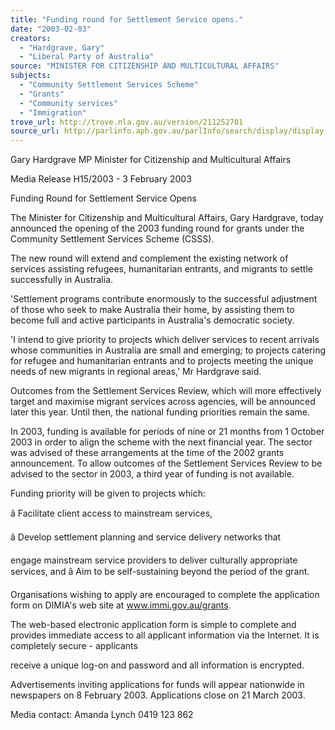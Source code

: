```yaml
---
title: "Funding round for Settlement Service opens."
date: "2003-02-03"
creators:
  - "Hardgrave, Gary"
  - "Liberal Party of Australia"
source: "MINISTER FOR CITIZENSHIP AND MULTICULTURAL AFFAIRS"
subjects:
  - "Community Settlement Services Scheme"
  - "Grants"
  - "Community services"
  - "Immigration"
trove_url: http://trove.nla.gov.au/version/211252701
source_url: http://parlinfo.aph.gov.au/parlInfo/search/display/display.w3p;query=Id%3A%22media/pressrel/N3H86%22
---
```


 Gary Hardgrave MP   Minister for Citizenship and Multicultural Affairs 

   Media Release H15/2003 - 3 February 2003

 

 Funding Round for Settlement Service Opens

 The Minister for Citizenship and Multicultural Affairs, Gary Hardgrave, today announced the  opening of the 2003 funding round for grants under the Community Settlement Services  Scheme (CSSS). 

 The new round will extend and complement the existing network of services assisting  refugees, humanitarian entrants, and migrants to settle successfully in Australia.

 'Settlement programs contribute enormously to the successful adjustment of those who seek  to make Australia their home, by assisting them to become full and active participants in  Australia's democratic society.

 'I intend to give priority to projects which deliver services to recent arrivals whose  communities in Australia are small and emerging; to projects catering for refugee and  humanitarian entrants and to projects meeting the unique needs of new migrants in regional  areas,' Mr Hardgrave said.

 Outcomes from the Settlement Services Review, which will more effectively target and  maximise migrant services across agencies, will be announced later this year. Until then, the  national funding priorities remain the same.

 In 2003, funding is available for periods of nine or 21 months from 1 October 2003 in order  to align the scheme with the next financial year. The sector was advised of these  arrangements at the time of the 2002 grants announcement. To allow outcomes of the  Settlement Services Review to be advised to the sector in 2003, a third year of funding is not  available.

 Funding priority will be given to projects which: 

 â     Facilitate client access to mainstream services,

 â     Develop settlement planning and service delivery networks that 

 engage mainstream service providers to deliver culturally  appropriate services, and â     Aim to be self-sustaining beyond the period of the grant.

 Organisations wishing to apply are encouraged to complete the  application form on DIMIA's web site at www.immi.gov.au/grants. 

 The web-based electronic application form is simple to complete and provides immediate  access to all applicant information via the Internet. It is completely secure - applicants 

 receive a unique log-on and password and all information is encrypted. 

 Advertisements inviting applications for funds will appear nationwide in newspapers on 8  February 2003. Applications close on 21 March 2003. 

 Media contact: Amanda Lynch 0419 123 862

